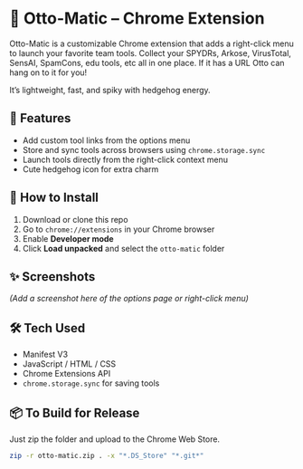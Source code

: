 # 🦔 Otto-Matic – Chrome Extension

Otto-Matic is a customizable Chrome extension that adds a right-click menu to launch your favorite team tools. Collect your SPYDRs, Arkose, VirusTotal, SensAI, SpamCons, edu tools, etc all in one place. If it has a URL Otto can hang on to it for you!

 It’s lightweight, fast, and spiky with hedgehog energy.

## 🚀 Features
- Add custom tool links from the options menu
- Store and sync tools across browsers using `chrome.storage.sync`
- Launch tools directly from the right-click context menu
- Cute hedgehog icon for extra charm

## 🔧 How to Install
1. Download or clone this repo
2. Go to `chrome://extensions` in your Chrome browser
3. Enable **Developer mode**
4. Click **Load unpacked** and select the `otto-matic` folder

## ✨ Screenshots

*(Add a screenshot here of the options page or right-click menu)*

## 🛠 Tech Used
- Manifest V3
- JavaScript / HTML / CSS
- Chrome Extensions API
- `chrome.storage.sync` for saving tools

## 📦 To Build for Release
Just zip the folder and upload to the Chrome Web Store.

```bash
zip -r otto-matic.zip . -x "*.DS_Store" "*.git*"

